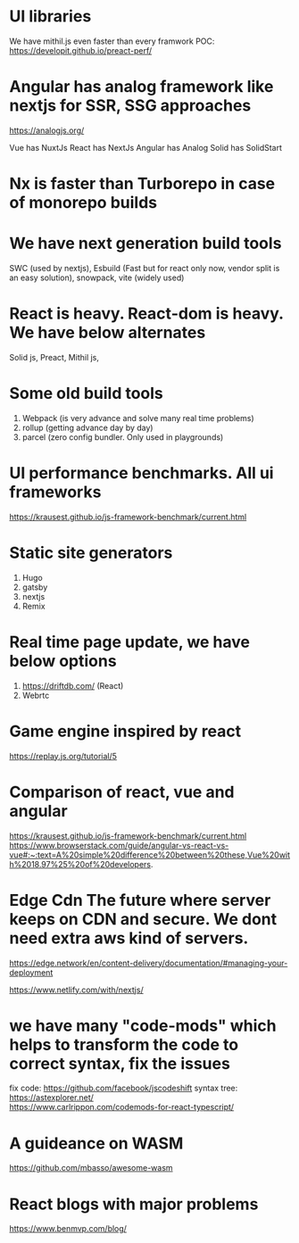 # UI libraries

We have mithil.js even faster than every framwork
POC: https://developit.github.io/preact-perf/

# Angular has analog framework like nextjs for SSR, SSG approaches

https://analogjs.org/

Vue has NuxtJs
React has NextJs
Angular has Analog
Solid has SolidStart

# Nx is faster than Turborepo in case of monorepo builds

# We have next generation build tools

SWC (used by nextjs), Esbuild (Fast but for react only now, vendor split is an easy solution), snowpack, vite (widely used)

# React is heavy. React-dom is heavy. We have below alternates

Solid js, Preact, Mithil js,

# Some old build tools

1. Webpack (is very advance and solve many real time problems)
2. rollup (getting advance day by day)
3. parcel (zero config bundler. Only used in playgrounds)

# UI performance benchmarks. All ui frameworks

https://krausest.github.io/js-framework-benchmark/current.html

# Static site generators

1. Hugo
2. gatsby
3. nextjs
4. Remix

# Real time page update, we have below options

1. https://driftdb.com/ (React)
2. Webrtc

# Game engine inspired by react

https://replay.js.org/tutorial/5

# Comparison of react, vue and angular

https://krausest.github.io/js-framework-benchmark/current.html
https://www.browserstack.com/guide/angular-vs-react-vs-vue#:~:text=A%20simple%20difference%20between%20these,Vue%20with%2018.97%25%20of%20developers.

# Edge Cdn The future where server keeps on CDN and secure. We dont need extra aws kind of servers.

https://edge.network/en/content-delivery/documentation/#managing-your-deployment

https://www.netlify.com/with/nextjs/

# we have many "code-mods" which helps to transform the code to correct syntax, fix the issues

fix code: https://github.com/facebook/jscodeshift
syntax tree: https://astexplorer.net/  
https://www.carlrippon.com/codemods-for-react-typescript/

# A guideance on WASM
https://github.com/mbasso/awesome-wasm

# React blogs with major problems
https://www.benmvp.com/blog/

